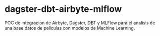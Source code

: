 # dagster-dbt-airbyte-mlflow
POC de integracion de Airbyte, Dagster, DBT y MLFlow para el analisis de una base datos de películas con modelos de Machine Learning.
